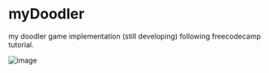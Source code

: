# myDoodler
my doodler game implementation (still developing) following freecodecamp tutorial.

![image](https://user-images.githubusercontent.com/67799618/107096987-cf79f900-6803-11eb-840f-b4ecb632ebdb.png)
